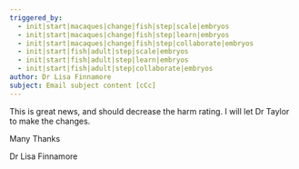 ```yaml
---
triggered_by:
  - init|start|macaques|change|fish|step|scale|embryos
  - init|start|macaques|change|fish|step|learn|embryos
  - init|start|macaques|change|fish|step|collaborate|embryos
  - init|start|fish|adult|step|scale|embryos
  - init|start|fish|adult|step|learn|embryos
  - init|start|fish|adult|step|collaborate|embryos
author: Dr Lisa Finnamore
subject: Email subject content [cCc]
---
```

This is great news, and should decrease the harm rating. I will let Dr Taylor to make the changes.

Many Thanks

Dr Lisa Finnamore


